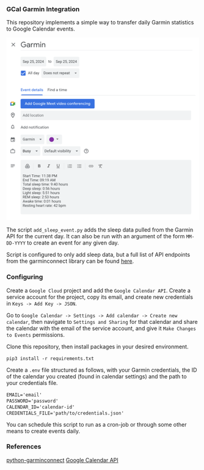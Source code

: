 ### GCal Garmin Integration

This repository implements a simple way to transfer daily Garmin statistics to Google Calendar events.

![alt text](event.png)

The script `add_sleep_event.py` adds the sleep data pulled from the Garmin API for the current day. It can also be run with an argument of the form `MM-DD-YYYY` to create an event for any given day.

Script is configured to only add sleep data, but a full list of API endpoints from the garminconnect library can be found [here](https://github.com/cyberjunky/python-garminconnect).

### Configuring

Create a `Google Cloud` project and add the `Google Calendar API`. Create a service account for the project, copy its email, and create new credentials in `Keys -> Add Key -> JSON`.

Go to `Google Calendar -> Settings -> Add calendar -> Create new calendar`, then navigate to `Settings and Sharing` for that calendar and share the calendar with the email of the service account, and give it `Make Changes to Events` permissions.

Clone this repository, then install packages in your desired environment.

```
pip3 install -r requirements.txt
```

Create a `.env` file structured as follows, with your Garmin credentials, the ID of the calendar you created (found in calendar settings) and the path to your credentials file.

```
EMAIL='email'
PASSWORD='password'
CALENDAR_ID='calendar-id'
CREDENTIALS_FILE='path/to/credentials.json'
```

You can schedule this script to run as a cron-job or through some other means to create events daily.

### References

[python-garminconnect](https://github.com/cyberjunky/python-garminconnect)
[Google Calendar API](https://developers.google.com/calendar/api/v3/reference?apix=true)
